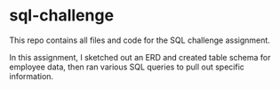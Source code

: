 # sql-challenge
This repo contains all files and code for the SQL challenge assignment.

In this assignment, I sketched out an ERD and created table schema for employee data, then ran various SQL queries to pull out specific information.
